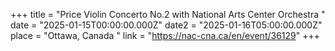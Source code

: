 +++
title = "Price Violin Concerto No.2 with National Arts Center Orchestra "
date = "2025-01-15T00:00:00.000Z"
date2 = "2025-01-16T05:00:00.000Z"
place = "Ottawa, Canada "
link = "https://nac-cna.ca/en/event/36129"
+++

